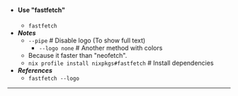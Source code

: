 - #### Use "fastfetch"
    - `fastfetch`
- ***Notes***
    - `--pipe` # Disable logo (To show full text)
        - `--logo none` # Another method with colors
    - Because it faster than "neofetch".
    - `nix profile install nixpkgs#fastfetch` # Install dependencies
- ***References***
    - `fastfetch --logo`
- ---
